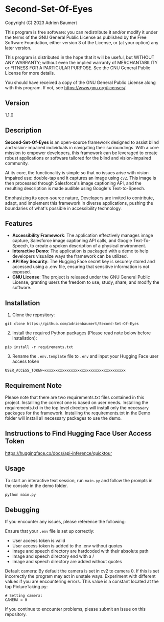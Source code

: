 # Second-Set-Of-Eyes

Copyright (C) 2023 Adrien Baumert

This program is free software: you can redistribute it and/or modify
it under the terms of the GNU General Public License as published by
the Free Software Foundation, either version 3 of the License, or
(at your option) any later version.

This program is distributed in the hope that it will be useful,
but WITHOUT ANY WARRANTY; without even the implied warranty of
MERCHANTABILITY or FITNESS FOR A PARTICULAR PURPOSE. See the
GNU General Public License for more details.

You should have received a copy of the GNU General Public License
along with this program. If not, see <https://www.gnu.org/licenses/>.

## Version
1.1.0

## Description

**Second-Set-Of-Eyes** is an open-source framework designed to assist blind and vision-impaired individuals in navigating their surroundings. With a core mission to empower developers, this framework can be leveraged to create robust applications or software tailored for the blind and vision-impaired community.

At its core, the functionality is simple so that no issues arise with vision impaired use: double-tap and it captures an image using `cv2`. This image is then processed through Salesforce's image captioning API, and the resulting description is made audible using Google's Text-to-Speech.

Emphasizing its open-source nature, Developers are invited to contribute, adapt, and implement this framework in diverse applications, pushing the boundaries of what's possible in accessibility technology.

## Features

- **Accessibility Framework**: The application effectively manages image capture, Salesforce image captioning API calls, and Google Text-To-Speech, to create a spoken description of a physical environment.
- **Interactive Demo**: The application is packaged with a demo to help developers visualize ways the framework can be utilized.
- **API Key Security**: The Hugging Face secret key is securely stored and accessed using a .env file, ensuring that sensitive information is not exposed.
- **GNU License**: The project is released under the GNU General Public License, granting users the freedom to use, study, share, and modify the software.

## Installation

1. Clone the repository:
```
git clone https://github.com/adrienbaumert/Second-Set-Of-Eyes
```

2. Install the required Python packages (Please read note below before installation):
```
pip install -r requirements.txt
```

3. Rename the `.env.template` file to `.env` and input your Hugging Face user access token
```
USER_ACCESS_TOKEN=xxxxxxxxxxxxxxxxxxxxxxxxxxxxxxxxxxxxx
```

## Requirement Note

Please note that there are two requirements.txt files contained in this project. Installing the correct one is based on user needs. Installing the requirements.txt in the top level directory will install only the necessary packages for the framework. Installing the requirements.txt in the Demo folder will install all necessary packages to use the demo.

## Instructions to Find Hugging Face User Access Token
https://huggingface.co/docs/api-inference/quicktour

## Usage
To start an interactive text session, run `main.py` and follow the prompts in the console in the demo folder.

```bash
python main.py
```

## Debugging
If you encounter any issues, please reference the following:

Ensure that your `.env` file is set up correctly:
- User access token is valid
- User access token is added to the .env without quotes
- Image and speech directory are hardcoded with their absolute path
- Image and speech directory end with a /
- Image and speech directory are added without quotes

Default camera:
By default the camera is set in cv2 to camera 0. If this is set incorrectly the program may act in unstale ways. Experiment with different values if you are encountering errors. This value is a constant located at the top PictureTaking.py:
```
# Setting camera:
CAMERA = 0
```

If you continue to encounter problems, please submit an issue on this repository.

